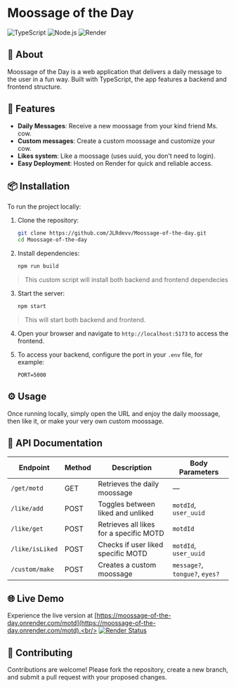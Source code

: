# Moossage of the Day

![TypeScript](https://img.shields.io/badge/TypeScript-3178C6?style=for-the-badge&logo=typescript&logoColor=white)
![Node.js](https://img.shields.io/badge/Node.js-339933?style=for-the-badge&logo=node.js&logoColor=white)
![Render](https://img.shields.io/badge/Render-000000?style=for-the-badge&logo=render&logoColor=white)

## 📝 About

Moossage of the Day is a web application that delivers a daily message to the user in a fun way. Built with TypeScript, the app features a backend and frontend structure.

## 🚀 Features

- **Daily Messages**: Receive a new moossage from your kind friend Ms. cow.
- **Custom messages**: Create a custom moossage and customize your cow.
- **Likes system**: Like a moossage (uses uuid, you don't need to login).
- **Easy Deployment**: Hosted on Render for quick and reliable access.

## 📦 Installation

To run the project locally:

1. Clone the repository:

   ```bash
   git clone https://github.com/JLRdevv/Moossage-of-the-day.git
   cd Moossage-of-the-day
   ```

2. Install dependencies:

   ```bash
   npm run build
   ```
   
> This custom script will install both backend and frontend dependecies

3. Start the server:

   ```bash
   npm start
   ```

> This will start both backend and frontend.

4. Open your browser and navigate to `http://localhost:5173` to access the frontend.

5. To access your backend, configure the port in your `.env` file, for example:

   ```
   PORT=5000
   ```

## ⚙️ Usage

Once running locally, simply open the URL and enjoy the daily moossage, then like it, or make your very own custom moossage.

## 📡 API Documentation

| Endpoint       | Method | Description                                             | Body Parameters                     |
|----------------|--------|---------------------------------------------------------|-----------------------------------|
| `/get/motd`    | GET    | Retrieves the daily moossage                            | —                                 |
| `/like/add`    | POST   | Toggles between liked and unliked                       | `motdId`, `user_uuid`              |
| `/like/get`    | POST   | Retrieves all likes for a specific MOTD                 | `motdId`                          |
| `/like/isLiked`| POST   | Checks if user liked specific MOTD                      | `motdId`, `user_uuid`              |
| `/custom/make` | POST   | Creates a custom moossage                                | `message?`, `tongue?`, `eyes?`    |

## 🌐 Live Demo

Experience the live version at [https://moossage-of-the-day.onrender.com/motd](https://moossage-of-the-day.onrender.com/motd).<br/>
[![Render Status](https://img.shields.io/website-up-down-green-red/http/moossage-of-the-day.onrender.com.svg?style=for-the-badge&label=Render)](https://moossage-of-the-day.onrender.com)

## 🤝 Contributing

Contributions are welcome! Please fork the repository, create a new branch, and submit a pull request with your proposed changes.
